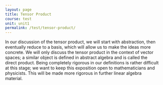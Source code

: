 ```yaml
---
layout: page
title: Tensor Product
course: test
unit: unit1
permalink: /test/tensor-product/
---
```


In our discussion of the tensor product, we will start with abstraction, then eventually reduce to a basis, which will allow us to make the ideas more concrete. We will only discuss the tensor product in the context of vector spaces; a similar object is defined in abstract algebra and is called the direct product. Being completely rigorous in our definitions is rather difficult at this stage; we want to keep this exposition open to mathematicians and physicists. This will be made more rigorous in further linear algebra material.

<div class="definition">

</div>
